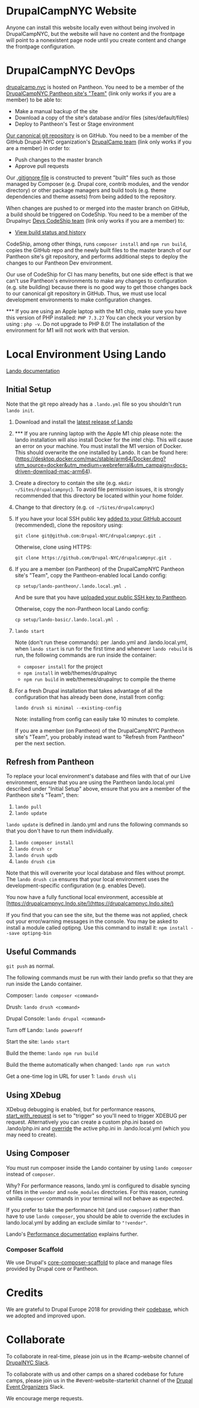 # DrupalCampNYC Website

Anyone can install this website locally even without being involved in DrupalCampNYC, but the website will have no content and the frontpage will point to a nonexistent page node until you create content and change the frontpage configuration.

# DrupalCampNYC DevOps

[drupalcamp.nyc](https://www.drupalcamp.nyc) is hosted on Pantheon. You need to be a member of the [DrupalCampNYC Pantheon site's "Team"](https://dashboard.pantheon.io/sites/36d6210e-0ea0-4579-9a00-a8d3ef891b81) (link only works if you are a member) to be able to:
* Make a manual backup of the site
* Download a copy of the site's database and/or files (sites/default/files)
* Deploy to Pantheon's Test or Stage environment

[Our canonical git repository](https://github.com/Drupal-NYC/drupalcampnyc) is on GitHub. You need to be a member of the GitHub Drupal-NYC organization's [DrupalCamp team](https://github.com/orgs/Drupal-NYC/teams/drupalcamp) (link only works if you are a member) in order to:
* Push changes to the master branch
* Approve pull requests

Our [.gitignore file](web/.gitignore) is constructed to prevent "built" files such as those managed by Composer (e.g. Drupal core, contrib modules, and the vendor directory) or other package managers and build tools (e.g. theme dependencies and theme assets) from being added to the repository.

When changes are pushed to or merged into the master branch on GitHub, a build should be triggered on CodeShip. You need to be a member of the Drupalnyc [Devs CodeShip team](https://app.codeship.com/orgs/drupalnyc/teams/devs) (link only works if you are a member) to:
* [View build status and history](https://app.codeship.com/projects/1ea10500-2c56-0136-bbdc-5ed18f0e55cd)

CodeShip, among other things, runs `composer install` and `npm run build`, copies the GitHub repo and the newly built files to the master branch of our Pantheon site's git repository, and performs additional steps to deploy the changes to our Pantheon Dev environment.

Our use of CodeShip for CI has many benefits, but one side effect is that we can't use Pantheon's environments to make any changes to configuration (e.g. site building) because there is no good way to get those changes back to our canonical git repository in GitHub. Thus, we must use local development environments to make configuration changes.

*** If you are using an Apple laptop with the M1 chip, make sure you have this version of PHP installed: `PHP 7.3.27`  You can check your version by using :  `php -v`.   Do not upgrade to PHP 8.0!  The installation of the environment for M1 will not work with that version.

# Local Environment Using Lando

[Lando documentation](https://docs.lando.dev/)

## Initial Setup

Note that the git repo already has a `.lando.yml` file so you shouldn't run `lando init`.

1. Download and install the [latest release of Lando](https://github.com/lando/lando/releases/latest)
2. *** If you are running laptop with the Apple M1 chip please note: the lando installation will also install Docker for the intel chip.  This will cause an error on your machine.  You must install the M1 version of Docker.  This should overwrite the one installed by Lando.  It can be found here:  (https://desktop.docker.com/mac/stable/arm64/Docker.dmg?utm_source=docker&utm_medium=webreferral&utm_campaign=docs-driven-download-mac-arm64).
3. Create a directory to contain the site (e.g. `mkdir ~/Sites/drupalcampnyc`). To avoid file permission issues, it is strongly recommended that this directory be located within your home folder.
4. Change to that directory (e.g. `cd ~/Sites/drupalcampnyc`)
5. If you have your local SSH public key [added to your GitHub account](https://help.github.com/en/github/authenticating-to-github/adding-a-new-ssh-key-to-your-github-account) (recommended), clone the repository using:

   `git clone git@github.com:Drupal-NYC/drupalcampnyc.git .`

   Otherwise, clone using HTTPS:

   `git clone https://github.com/Drupal-NYC/drupalcampnyc.git .`

5. If you are a member (on Pantheon) of the DrupalCampNYC Pantheon site's "Team", copy the Pantheon-enabled local Lando config:

   `cp setup/lando-pantheon/.lando.local.yml .`

   And be sure that you have [uploaded your public SSH key to Pantheon](https://pantheon.io/docs/ssh-keys#add-your-ssh-key-to-pantheon).

   Otherwise, copy the non-Pantheon local Lando config:

   `cp setup/lando-basic/.lando.local.yml .`

6. `lando start`

   Note (don't run these commands): per .lando.yml and .lando.local.yml, when `lando start` is run for the first time and whenever `lando rebuild` is run, the following commands are run inside the container:
   * `composer install` for the project
   * `npm install` in web/themes/drupalnyc
   * `npm run build` in web/themes/drupalnyc to compile the theme

7. For a fresh Drupal installation that takes advantage of all the configuration that has already been done, install from config:

   `lando drush si minimal --existing-config`

   Note: installing from config can easily take 10 minutes to complete.

   If you are a member (on Pantheon) of the DrupalCampNYC Pantheon site's "Team", you probably instead want to "Refresh from Pantheon" per the next section.

## Refresh from Pantheon

To replace your local environment's database and files with that of our Live environment, ensure that you are using the Pantheon lando.local.yml described under "Initial Setup" above, ensure that you are a member of the Pantheon site's "Team", then:
1. `lando pull`
2. `lando update`

`lando update` is defined in .lando.yml and runs the following commands so that you don't have to run them individually.
1. `lando composer install`
2. `lando drush cr`
3. `lando drush updb`
4. `lando drush cim`

Note that this will overwrite your local database and files without prompt. The `lando drush cim` ensures that your local environment uses the development-specific configuration (e.g. enables Devel).

You now have a fully functional local environment, accessible at [https://drupalcampnyc.lndo.site/](https://drupalcampnyc.lndo.site/)

If you find that you can see the site, but the theme was not applied, check out your error/warning messages in the console.  You may be asked to install a module called optipng.  Use this command to install it:  `npm install --save optipng-bin`

## Useful Commands

`git push` as normal.

The following commands must be run with their lando prefix so that they are run inside the Lando container.

Composer: `lando composer <command>`

Drush: `lando drush <command>`

Drupal Console: `lando drupal <command>`

Turn off Lando: `lando poweroff`

Start the site: `lando start`

Build the theme: `lando npm run build`

Build the theme automatically when changed: `lando npm run watch`

Get a one-time log in URL for user 1: `lando drush uli`

## Using XDebug

XDebug debugging is enabled, but for performance reasons, [start_with_request](https://xdebug.org/docs/all_settings#start_with_request) is set to "trigger" so you'll need to trigger XDEBUG per request. Alternatively you can create a custom php.ini based on .lando/php.ini and [override](https://docs.lando.dev/config/lando.html#override-file) the active php.ini in .lando.local.yml (which you may need to create).

## Using Composer

You must run composer inside the Lando container by using `lando composer` instead of `composer`.

Why? For performance reasons, lando.yml is configured to disable syncing of files in the `vendor` and `node_modules` directories. For this reason, running vanilla `composer` commands in your terminal will not behave as expected.

If you prefer to take the performance hit (and use `composer`) rather than have to use `lando composer`, you should be able to override the excludes in lando.local.yml by adding an exclude similar to `"!vendor"`.

Lando's [Performance documentation](https://docs.lando.dev/config/performance.html) explains further.

### Composer Scaffold

We use Drupal's [core-composer-scaffold](https://github.com/drupal/core-composer-scaffold) to place and manage files provided by Drupal core or Pantheon.

# Credits

We are grateful to Drupal Europe 2018 for providing their [codebase](https://www.drupal.org/project/drupaleurope_website), which we adopted and improved upon.

# Collaborate
To collaborate in real-time, please join us in the #camp-website channel of [DrupalNYC Slack](https://www.drupalnyc.org/slack).

To collaborate with us and other camps on a shared codebase for future camps, please join us in the #event-website-starterkit channel of the [Drupal Event Organizers](https://www.drupal.org/community/event-organizers) Slack.

We encourage merge requests.
